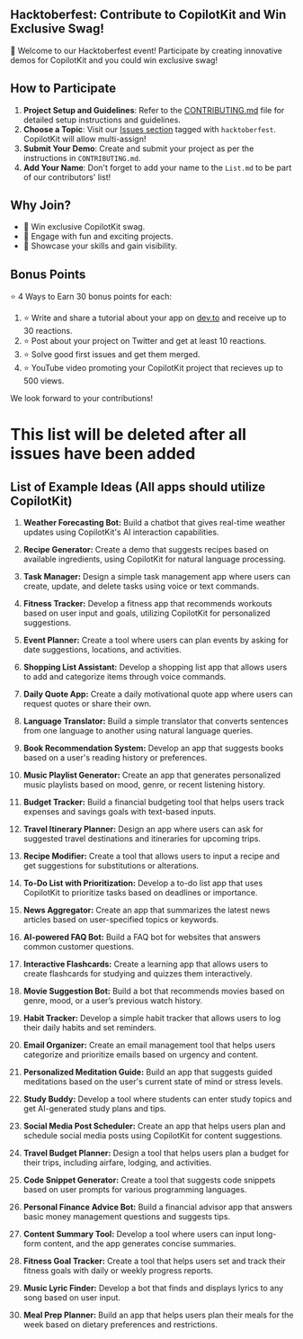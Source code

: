 ## Hacktoberfest: Contribute to CopilotKit and Win Exclusive Swag!

🤩 Welcome to our Hacktoberfest event! Participate by creating innovative demos for CopilotKit and you could win exclusive swag!

## How to Participate

1. **Project Setup and Guidelines**: Refer to the [CONTRIBUTING.md](./CONTRIBUTING.md) file for detailed setup instructions and guidelines.
2. **Choose a Topic**: Visit our [Issues section](https://github.com/CopilotKit/CopilotKit/issues) tagged with `hacktoberfest`. CopilotKit will allow multi-assign!
3. **Submit Your Demo**: Create and submit your project as per the instructions in `CONTRIBUTING.md`.
4. **Add Your Name**: Don't forget to add your name to the `List.md` to be part of our contributors' list!

## Why Join?

- 🥳 Win exclusive CopilotKit swag.
- 🎊 Engage with fun and exciting projects.
- 🎉 Showcase your skills and gain visibility.

## Bonus Points

⭐ 4 Ways to Earn 30 bonus points for each:

1. ⭐ Write and share a tutorial about your app on [dev.to](https://dev.) and receive up to 30 reactions.
2. ⭐ Post about your project on Twitter and get at least 10 reactions.
3. ⭐ Solve good first issues and get them merged.
4. ⭐ YouTube video promoting your CopilotKit project that recieves up to 500 views.

We look forward to your contributions!

# This list will be deleted after all issues have been added

## List of Example Ideas (All apps should utilize CopilotKit)

1.  **Weather Forecasting Bot:** Build a chatbot that gives real-time weather updates using CopilotKit's AI interaction capabilities.

2.  **Recipe Generator:** Create a demo that suggests recipes based on available ingredients, using CopilotKit for natural language processing.

3.  **Task Manager:** Design a simple task management app where users can create, update, and delete tasks using voice or text commands.

4.  **Fitness Tracker:** Develop a fitness app that recommends workouts based on user input and goals, utilizing CopilotKit for personalized suggestions.

5.  **Event Planner:** Create a tool where users can plan events by asking for date suggestions, locations, and activities.

6.  **Shopping List Assistant:** Develop a shopping list app that allows users to add and categorize items through voice commands.

7.  **Daily Quote App:** Create a daily motivational quote app where users can request quotes or share their own.

8.  **Language Translator:** Build a simple translator that converts sentences from one language to another using natural language queries.

9.  **Book Recommendation System:** Develop an app that suggests books based on a user's reading history or preferences.

10. **Music Playlist Generator:** Create an app that generates personalized music playlists based on mood, genre, or recent listening history.

11. **Budget Tracker:** Build a financial budgeting tool that helps users track expenses and savings goals with text-based inputs.

12. **Travel Itinerary Planner:** Design an app where users can ask for suggested travel destinations and itineraries for upcoming trips.

13. **Recipe Modifier:** Create a tool that allows users to input a recipe and get suggestions for substitutions or alterations.

14. **To-Do List with Prioritization:** Develop a to-do list app that uses CopilotKit to prioritize tasks based on deadlines or importance.

15. **News Aggregator:** Create an app that summarizes the latest news articles based on user-specified topics or keywords.

16. **AI-powered FAQ Bot:** Build a FAQ bot for websites that answers common customer questions.

17. **Interactive Flashcards:** Create a learning app that allows users to create flashcards for studying and quizzes them interactively.

18. **Movie Suggestion Bot:** Build a bot that recommends movies based on genre, mood, or a user’s previous watch history.

19. **Habit Tracker:** Develop a simple habit tracker that allows users to log their daily habits and set reminders.

20. **Email Organizer:** Create an email management tool that helps users categorize and prioritize emails based on urgency and content.

21. **Personalized Meditation Guide:** Build an app that suggests guided meditations based on the user's current state of mind or stress levels.

22. **Study Buddy:** Develop a tool where students can enter study topics and get AI-generated study plans and tips.

23. **Social Media Post Scheduler:** Create an app that helps users plan and schedule social media posts using CopilotKit for content suggestions.

24. **Travel Budget Planner:** Design a tool that helps users plan a budget for their trips, including airfare, lodging, and activities.

25. **Code Snippet Generator:** Create a tool that suggests code snippets based on user prompts for various programming languages.

26. **Personal Finance Advice Bot:** Build a financial advisor app that answers basic money management questions and suggests tips.

27. **Content Summary Tool:** Develop a tool where users can input long-form content, and the app generates concise summaries.

28. **Fitness Goal Tracker:** Create a tool that helps users set and track their fitness goals with daily or weekly progress reports.

29. **Music Lyric Finder:** Develop a bot that finds and displays lyrics to any song based on user input.

30. **Meal Prep Planner:** Build an app that helps users plan their meals for the week based on dietary preferences and restrictions.
